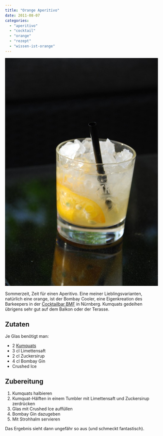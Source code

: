 ```yaml
---
title: "Orange Aperitivo"
date: 2011-08-07
categories: 
  - "aperitivo"
  - "cocktail"
  - "orange"
  - "rezept"
  - "wissen-ist-orange"
---
```


![](./images/orange-aperetivo.jpg)

Sommerzeit, Zeit für einen Aperitivo. Eine meiner Lieblingsvarianten, natürlich eine orange, ist der Bombay Cooler, eine Eigenkreation des Barkeepers in der [Cocktailbar BMF](http://www.bmf-bar.de/) in Nürnberg. Kumquats gedeihen übrigens sehr gut auf dem Balkon oder der Terasse.

<!-- more -->

## Zutaten

Je Glas benötigt man:

- 2 [Kumquats](http://de.wikipedia.org/wiki/Kumquats)
- 3 cl Limettensaft
- 2 cl Zuckersirup
- 4 cl Bombay Gin
- Crushed Ice

## Zubereitung

1. Kumquats halbieren
2. Kumquat-Hälften in einem Tumbler mit Limettensaft und Zuckersirup zerdrücken
3. Glas mit Crushed Ice auffüllen
4. Bombay Gin dazugeben
5. Mit Strohhalm servieren

Das Ergebnis sieht dann ungefähr so aus (und schmeckt fantastisch).
